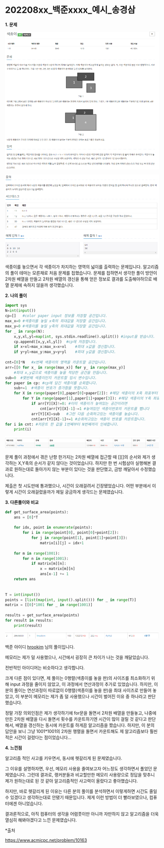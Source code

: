 # 202208xx_백준xxxx_예시_송경삼

**1. 문제**

![](20220803_백준10163_색종이_assets/2022-08-03-13-00-36-image.png)

![](20220803_백준10163_색종이_assets/2022-08-03-13-00-58-image.png)

색종이를 놓으면서 각 색종이가 차지하는 영역의 넓이를 출력하는 문제입니다. 알고리즘의 풀이 테마는 모른채로 처음 문제를 접했습니다. 문제를 접하면서 생각한 풀이 방안이 2차원 배열을 만들고 2차원 배열의 갱신을 통해 얻은 정보로 결과를 도출해야하므로 배열 문제에 속하지 않을까 생각했습니다.



**2. 나의 풀이**

```python
import sys
N=int(input())
cp=[]   #color paper input 정보를 저장할 공간입니다.
max_x=0 #색종이를 놓일 x축의 최대값을 저장할 공간입니다.
max_y=0 #색종이를 놓일 y축의 최대값을 저장할 공간입니다.
for _ in range(N):
    x,y,xl,yl=map(int, sys.stdin.readline().split()) #input을 받습니다.
    cp.append([x,y,xl,yl])  #cp에 저장합니다.
    if x+xl>max_x:max_x=x+xl    #최대 x값을 갱신합니다.
    if y+yl>max_y:max_y=y+yl    #최대 y값을 갱신합니다.

cnt=[0]*N   #x번째 색종이의 영역을 카운트할 공간입니다.
arr=[[0 for x_ in range(max_x)] for y_ in range(max_y)]
    #최대 x,y값으로 색종이를 놓을 적당한 공간을 만듭니다.
sub=0  #몇번째 색종이인지 카운트할 임시 변수입니다.
for paper in cp: #cp에 담긴 색종이를 순회합니다.
    sub+=1  #색종이 번호가 증가함을 뜻합니다.
    for X in range(paper[0],paper[0]+paper[2]): #해당 색종이의 X축 좌표부터 길이만큼 순회합니다.
        for Y in range(paper[1],paper[1]+paper[3]): #해당 색종이의 Y축 좌표부터 길이만큼 순회합니다.
            if arr[Y][X]!=0: #이미 색종이가 놓여있는 공간이라면
                cnt[arr[Y][X]-1]-=1 #놓여있던 색종이번호의 카운트를 뺍니다
            arr[Y][X]=sub   #그런 다음 순회하고있는 색종이를 놓습니다.
            cnt[arr[Y][X]-1]+=1 #순회하고있는 색종이 번호를 카운트합니다.
for i in cnt: #카운트 한 값을 1번째부터 N번째까지 인쇄합니다.
    print(i)
```

![](20220803_백준10163_색종이_assets/2022-08-03-12-53-47-image.png)

문제 풀이 과정에서 겪은 난항 한가지는 2차원 배열에 접근할 때 [][]의 순서와 제가 생각하는 X,Y축의 순서가 같지 않다는 것이었습니다. 하지만 한 번 시험삼아 실행해본 결과로 원하는대로 돌아가지 않는 부분이 있다는 것을 판단했고, 금방 깨달아서 수정했습니다.

제출은 첫 시도만에 통과했으나, 시간이 오래걸려서 긴장됐었습니다. 어떤 부분에서 이렇게 시간이 오래걸렸을까가 제일 궁금하게 생각드는 문제였습니다.



**3. 다른풀이와 비교**

```python
def get_surface_area(points):
    ans = [0]*T
    
    for idx, point in enumerate(points):
        for i in range(point[0], point[0]+point[2]):
            for j in range(point[1], point[1]+point[3]):
                matrix[i][j] = idx+1
    
    for m in range(1001):
        for n in range(1001):
            if matrix[m][n]:
                x = matrix[m][n]
                ans[x-1] += 1
    return ans
    
    
T = int(input())
points = [list(map(int, input().split())) for _ in range(T)]
matrix = [[0]*1001 for _ in range(1001)]

results = get_surface_area(points)
for result in results:
    print(result)
```

![](20220803_백준10163_색종이_assets/2022-08-03-12-54-25-image.png)

백준 아이디 [hrookim](https://www.acmicpc.net/user/hrookim) 님의 풀이입니다.

메모리는 제가 덜 사용했으나, 시간에서 굉장히 큰 차이가 나는 것을 깨달았습니다.

전반적인 아이디어는 비슷하다고 생각합니다. 

크게 다른 점이 있다면, 제 풀이는 0행렬(색종이를 놓을 판)의 사이즈를 최소화하기 위해 input 과정을 줄이지 않았고, 이 과정에서 연산과정이 추가로 있었습니다. 하지만, 이 분의 풀이는 연산과정이 따로없이 0행렬(색종이를 놓을 판)을 최대 사이즈로 만들어 놓았고, 이 부분이 메모리는 제가 좀 덜 사용했으나 시간이 벌어진 이유 중 하나라고 판단했습니다.

정말 가장 의외인점은 제가 생각하기에 for문을 돌면서 2차원 배열을 만들놓고, 나중에 만든 2차원 배열을 다시 돌면서 횟수를 카운트하기엔 시간이 많이 걸릴 것 같다고 판단해서, 배열을 갱신하는 동시에 카운트를 하게끔 알고리즘을 짰습니다. 하지만, 이 분의 답안을 보니 그냥 1001*1001의 2차원 행렬을 돌면서 카운트해도 제 알고리즘보다 훨씬 적은 시간이 걸렸다는 점이었습니다...



**4. 느낀점**

알고리즘 적인 사고를 키우면서, 동시에 헷갈리게 된 문제였습니다.

그 이유를 설명하자면, 우선, 메모리 사용을 줄여보고자 어느정도 생각하면서 풀었던 문제였습니다. 그런데 결과로, 랭커분들과 비교할만한 메모리 사용량으로 정답을 맞추니 제가 원하는대로 된 것 같아 알고리즘적인 사고력이 올랐다고 좋아했습니다. 

하지만, 바로 헷갈리게 된 이유는 다른 분의 풀이를 분석하면서 이렇게하면 시간도 줄일 수 있겠다고 생각하는대로 안됐기 때문입니다. 제게 이런 방법이 더 빨라보였으나, 컴퓨터에겐 아니었습니다.

결과론적으로, 아직 컴퓨터의 생각을 어렴풋이만 아니까 자만하지 않고 알고리즘을 더욱 열심히 해봐야겠다고 느낀 문제였습니다.



*출처

https://www.acmicpc.net/problem/10163


